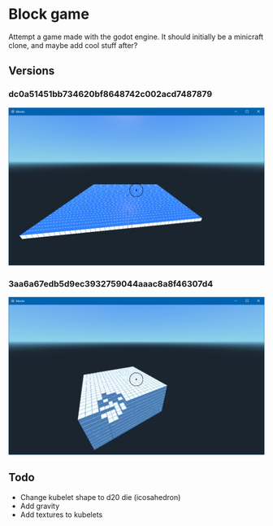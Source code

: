 # Block game
Attempt a game made with the godot engine. 
It should initially be a minicraft clone, and maybe add cool stuff after?

## Versions
### dc0a51451bb734620bf8648742c002acd7487879
![version dc0a51451bb734620bf8648742c002acd7487879](docs/dc0a51451bb734620bf8648742c002acd7487879.png)
### 3aa6a67edb5d9ec3932759044aaac8a8f46307d4
![version 3aa6a67edb5d9ec3932759044aaac8a8f46307d4](docs/3aa6a67edb5d9ec3932759044aaac8a8f46307d4.png)

## Todo
 - Change kubelet shape to d20 die (icosahedron)
 - Add gravity
 - Add textures to kubelets
